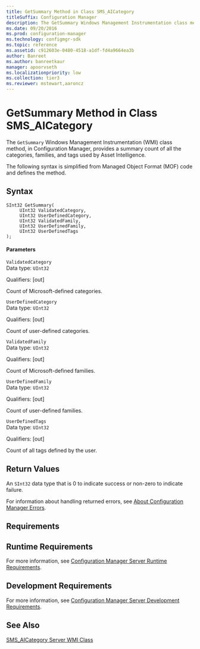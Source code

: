 ```yaml
---
title: GetSummary Method in Class SMS_AICategory
titleSuffix: Configuration Manager
description: The GetSummary Windows Management Instrumentation class method provides a summary count of all the categories, families, and tags used by Asset Intelligence.
ms.date: 09/20/2016
ms.prod: configuration-manager
ms.technology: configmgr-sdk
ms.topic: reference
ms.assetid: c912603e-0480-4518-a1df-fd4a9664ea3b
author: Banreet
ms.author: banreetkaur
manager: apoorvseth
ms.localizationpriority: low
ms.collection: tier3
ms.reviewer: mstewart,aaroncz 
---
```

# GetSummary Method in Class SMS_AICategory
The `GetSummary` Windows Management Instrumentation (WMI) class method, in Configuration Manager, provides a summary count of all the categories, families, and tags used by Asset Intelligence.  

 The following syntax is simplified from Managed Object Format (MOF) code and defines the method.  

## Syntax  

```  
SInt32 GetSummary(      
     UInt32 ValidatedCategory,  
     UInt32 UserDefinedCategory,  
     UInt32 ValidatedFamily,  
     UInt32 UserDefinedFamily,  
     UInt32 UserDefinedTags  
);  
```  

#### Parameters  
 `ValidatedCategory`  
 Data type: `UInt32`  

 Qualifiers: [out]  

 Count of Microsoft-defined categories.  

 `UserDefinedCategory`  
 Data type: `UInt32`  

 Qualifiers: [out]  

 Count of user-defined categories.  

 `ValidatedFamily`  
 Data type: `UInt32`  

 Qualifiers: [out]  

 Count of Microsoft-defined families.  

 `UserDefinedFamily`  
 Data type: `UInt32`  

 Qualifiers: [out]  

 Count of user-defined families.  

 `UserDefinedTags`  
 Data type: `UInt32`  

 Qualifiers: [out]  

 Count of all tags defined by the user.  

## Return Values  
 An `SInt32` data type that is 0 to indicate success or non-zero to indicate failure.  

 For information about handling returned errors, see [About Configuration Manager Errors](../../../../../develop/core/understand/about-configuration-manager-errors.md).  

## Requirements  

## Runtime Requirements  
 For more information, see [Configuration Manager Server Runtime Requirements](../../../../../develop/core/reqs/server-runtime-requirements.md).  

## Development Requirements  
 For more information, see [Configuration Manager Server Development Requirements](../../../../../develop/core/reqs/server-development-requirements.md).  

## See Also  
 [SMS_AICategory Server WMI Class](../../../../../develop/reference/core/clients/asset-intelligence/sms_aicategory-server-wmi-class.md)
